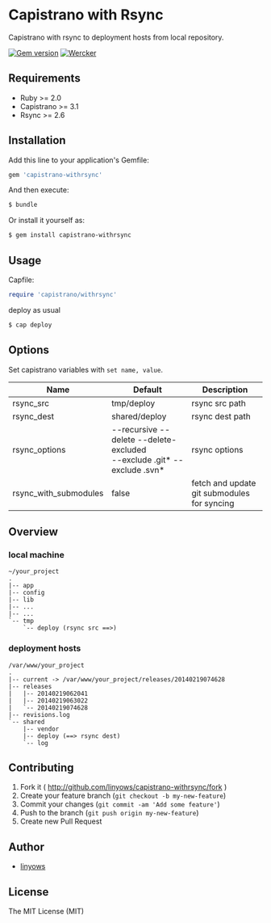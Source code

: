 Capistrano with Rsync
=====================

Capistrano with rsync to deployment hosts from local repository.

[![Gem version](https://img.shields.io/gem/v/capistrano-withrsync.svg?style=flat-square)][gem]
[![Wercker](https://img.shields.io/wercker/ci/54330318b4ce963d50020750.svg=flat-square)][wercker]

[capistrano]: https://github.com/capistrano/capistrano
[gem]: https://rubygems.org/gems/capistrano-withrsync
[wercker]: https://app.wercker.com/project/bykey/54e13fa93e143292231f6e0a

Requirements
------------

- Ruby >= 2.0
- Capistrano >= 3.1
- Rsync >= 2.6

Installation
------------

Add this line to your application's Gemfile:

```ruby
gem 'capistrano-withrsync'
```

And then execute:

```sh
$ bundle
```

Or install it yourself as:

```sh
$ gem install capistrano-withrsync
```

Usage
-----

Capfile:

```ruby
require 'capistrano/withrsync'
```

deploy as usual

```sh
$ cap deploy
```

Options
-------

Set capistrano variables with `set name, value`.

Name          | Default                                                                    | Description
    ------------- | --------                                                                   | ------------
rsync_src     | tmp/deploy                                                                 | rsync src path
rsync_dest    | shared/deploy                                                              | rsync dest path
rsync_options | --recursive --delete --delete-excluded <br>--exclude .git* --exclude .svn* | rsync options
rsync_with_submodules | false                                                              | fetch and update git submodules for syncing

Overview
--------

### local machine

```log
~/your_project
.
|-- app
|-- config
|-- lib
|-- ...
|-- ...
`-- tmp
    `-- deploy (rsync src ==>)
```

### deployment hosts

```log
/var/www/your_project
.
|-- current -> /var/www/your_project/releases/20140219074628
|-- releases
|   |-- 20140219062041
|   |-- 20140219063022
|   `-- 20140219074628
|-- revisions.log
`-- shared
    |-- vendor
    |-- deploy (==> rsync dest)
    `-- log
```

Contributing
------------

1. Fork it ( http://github.com/linyows/capistrano-withrsync/fork )
2. Create your feature branch (`git checkout -b my-new-feature`)
3. Commit your changes (`git commit -am 'Add some feature'`)
4. Push to the branch (`git push origin my-new-feature`)
5. Create new Pull Request


Author
------

- [linyows][linyows]

[linyows]: https://github.com/linyows

License
-------

The MIT License (MIT)

